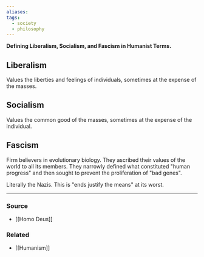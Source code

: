 ```yaml
---
aliases: 
tags:
  - society
  - philosophy
---
```

**Defining Liberalism, Socialism, and Fascism in Humanist Terms.**

## Liberalism

Values the liberties and feelings of individuals, sometimes at the expense of the masses.

## Socialism

Values the common good of the masses, sometimes at the expense of the individual.

## Fascism

Firm believers in evolutionary biology. They ascribed their values of the world to all its members. They narrowly defined what constituted "human progress" and then sought to prevent the proliferation of "bad genes". 

Literally the Nazis. This is "ends justify the means" at its worst.

---

### Source
- [[Homo Deus]]

### Related
- [[Humanism]]